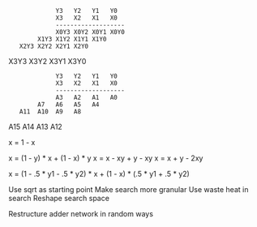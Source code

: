                  Y3   Y2   Y1   Y0
                 X3   X2   X1   X0
                 -------------------
                 X0Y3 X0Y2 X0Y1 X0Y0
            X1Y3 X1Y2 X1Y1 X1Y0
       X2Y3 X2Y2 X2Y1 X2Y0
  X3Y3 X3Y2 X3Y1 X3Y0

                 Y3   Y2   Y1   Y0
                 X3   X2   X1   X0
                 -------------------
                 A3   A2   A1   A0
            A7   A6   A5   A4
       A11  A10  A9   A8
  A15  A14  A13  A12

x = 1 - x

x = (1 - y) * x + (1 - x) * y
x = x - xy + y - xy
x = x + y - 2xy

x = (1 - .5 * y1 - .5 * y2) * x + (1 - x) * (.5 * y1 + .5 * y2)

Use sqrt as starting point
Make search more granular
Use waste heat in search
Reshape search space

Restructure adder network in random ways
